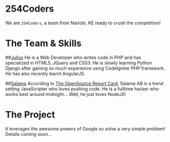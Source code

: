 254Coders
=========

We are `254Coders`, a team from Nairobi, KE ready to crush the competition!

The Team & Skills
==================
##[Julius](https://github.com/njmwas)
He is a Web Developer who writes code in PHP and has specialized in HTML5, JQuery and CSS3. He is slowly learning Python Django after gaining so much experience using CodeIgniter PHP framework. He has also recently learnt AngularJS.

##[Salama](https://github.com/aksalj)
According to [The OpenSource Report Card](https://osrc.dfm.io/aksalj/), Salama AB is a trend setting JavaScripter who loves pushing code. He is a fulltime hacker who works best around midnight... Well, he just loves NodeJS!

The Project
===========
It leverages the awesome powers of Google so solve a very simple problem! Details coming soon...
